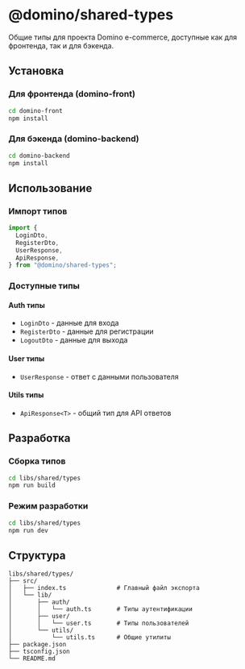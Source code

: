 # @domino/shared-types

Общие типы для проекта Domino e-commerce, доступные как для фронтенда, так и для бэкенда.

## Установка

### Для фронтенда (domino-front)

```bash
cd domino-front
npm install
```

### Для бэкенда (domino-backend)

```bash
cd domino-backend
npm install
```

## Использование

### Импорт типов

```typescript
import {
  LoginDto,
  RegisterDto,
  UserResponse,
  ApiResponse,
} from "@domino/shared-types";
```

### Доступные типы

#### Auth типы

- `LoginDto` - данные для входа
- `RegisterDto` - данные для регистрации
- `LogoutDto` - данные для выхода

#### User типы

- `UserResponse` - ответ с данными пользователя

#### Utils типы

- `ApiResponse<T>` - общий тип для API ответов

## Разработка

### Сборка типов

```bash
cd libs/shared/types
npm run build
```

### Режим разработки

```bash
cd libs/shared/types
npm run dev
```

## Структура

```
libs/shared/types/
├── src/
│   ├── index.ts              # Главный файл экспорта
│   └── lib/
│       ├── auth/
│       │   └── auth.ts       # Типы аутентификации
│       ├── user/
│       │   └── user.ts       # Типы пользователей
│       └── utils/
│           └── utils.ts      # Общие утилиты
├── package.json
├── tsconfig.json
└── README.md
```
